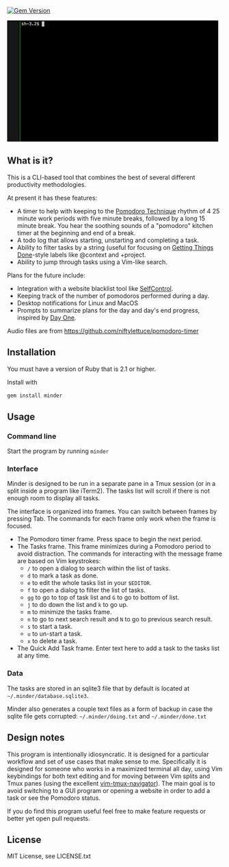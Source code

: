 [![Gem
Version](https://badge.fury.io/rb/minder.svg)](http://badge.fury.io/rb/minder)

![screencast GIF](website/minder.gif)

## What is it?

This is a CLI-based tool that combines the best of several different
productivity methodologies.

At present it has these features:

- A timer to help with keeping to the [Pomodoro
  Technique](http://pomodorotechnique.com/) rhythm of 4 25 minute work periods
  with five minute breaks, followed by a long 15 minute break. You hear the
  soothing sounds of a "pomodoro" kitchen timer at the beginning and end of a
  break.
- A todo log that allows starting, unstarting and completing a task.
- Ability to filter tasks by a string (useful for focusing on [Getting Things
  Done](http://gettingthingsdone.com/)-style labels like @context and +project.
- Ability to jump through tasks using a Vim-like search.

Plans for the future include:

- Integration with a website blacklist tool like
  [SelfControl](https://github.com/SelfControlApp/selfcontrol/).
- Keeping track of the number of pomodoros performed during a day.
- Desktop notifications for Linux and MacOS
- Prompts to summarize plans for the day and day's end progress, inspired by
  [Day One](http://dayoneapp.com/).

Audio files are from https://github.com/niftylettuce/pomodoro-timer

## Installation

You must have a version of Ruby that is 2.1 or higher.

Install with

``` bash
gem install minder
```

## Usage

### Command line
Start the program by running `minder`

### Interface

Minder is designed to be run in a separate pane in a Tmux session (or in
a split inside a program like iTerm2). The tasks list will scroll if there is
not enough room to display all tasks.

The interface is organized into frames. You can switch between frames by
pressing Tab. The commands for each frame only work when the frame is focused.

- The Pomodoro timer frame. Press space to begin the next period.
- The Tasks frame. This frame minimizes during a Pomodoro period to avoid
  distraction. The commands for interacting with the message frame are based on
  Vim keystrokes:
  - `/` to open a dialog to search within the list of tasks.
  - `d` to mark a task as done.
  - `e` to edit the whole tasks list in your `$EDITOR`.
  - `f` to open a dialog to filter the list of tasks.
  - `gg` to go to top of task list and `G` to go to bottom of list.
  - `j` to do down the list and `k` to go up.
  - `m` to minimize the tasks frame.
  - `n` to go to next search result and `N` to go to previous search result.
  - `s` to start a task.
  - `u` to un-start a task. 
  - `x` to delete a task.
- The Quick Add Task frame. Enter text here to add a task to the tasks list at
  any time.

### Data

The tasks are stored in an sqlite3 file that by default is located at
`~/.minder/database.sqlite3`. 

Minder also generates a couple text files as a form of backup in case the
sqlite file gets corrupted: `~/.minder/doing.txt` and `~/.minder/done.txt`

## Design notes

This program is intentionally idiosyncratic. It is designed for a particular
workflow and set of use cases that make sense to me. Specifically it is
designed for someone who works in a maximized terminal all day, using Vim
keybindings for both text editing and for moving between Vim splits and Tmux
panes (using the excellent
[vim-tmux-navigator](https://github.com/christoomey/vim-tmux-navigator)). The
main goal is to avoid switching to a GUI program or opening a website in order
to add a task or see the Pomodoro status.

If you do find this program useful feel free to make feature requests or better
yet open pull requests.

## License

MIT License, see LICENSE.txt
